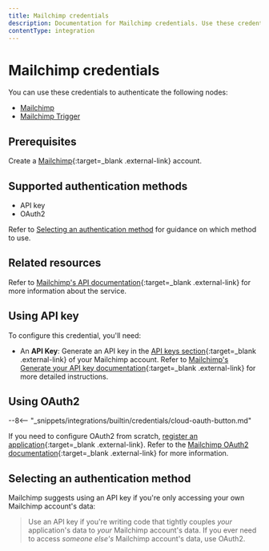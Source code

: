 ```yaml
---
title: Mailchimp credentials
description: Documentation for Mailchimp credentials. Use these credentials to authenticate Mailchimp in n8n, a workflow automation platform.
contentType: integration
---
```


# Mailchimp credentials

You can use these credentials to authenticate the following nodes:

- [Mailchimp](/integrations/builtin/app-nodes/n8n-nodes-base.mailchimp/)
- [Mailchimp Trigger](/integrations/builtin/trigger-nodes/n8n-nodes-base.mailchimptrigger/)

## Prerequisites

Create a [Mailchimp](https://www.mailchimp.com/){:target=_blank .external-link} account.

## Supported authentication methods

- API key
- OAuth2

Refer to [Selecting an authentication method](#selecting-an-authentication-method) for guidance on which method to use.

## Related resources

Refer to [Mailchimp's API documentation](https://mailchimp.com/developer/marketing/api/){:target=_blank .external-link} for more information about the service.

## Using API key

To configure this credential, you'll need:

- An **API Key**: Generate an API key in the [API keys section](https://us1.admin.mailchimp.com/account/api/){:target=_blank .external-link} of your Mailchimp account. Refer to [Mailchimp's Generate your API key documentation](https://mailchimp.com/developer/marketing/guides/quick-start/#generate-your-api-key){:target=_blank .external-link} for more detailed instructions.

## Using OAuth2

--8<-- "_snippets/integrations/builtin/credentials/cloud-oauth-button.md"

If you need to configure OAuth2 from scratch, [register an application](https://mailchimp.com/developer/marketing/guides/access-user-data-oauth-2/#register-your-application){:target=_blank .external-link}. Refer to the [Mailchimp OAuth2 documentation](https://mailchimp.com/developer/marketing/guides/access-user-data-oauth-2/){:target=_blank .external-link} for more information.

## Selecting an authentication method

Mailchimp suggests using an API key if you're only accessing your own Mailchimp account's data:

> Use an API key if you're writing code that tightly couples _your_ application's data to _your_ Mailchimp account's data. If you ever need to access _someone else's_ Mailchimp account's data, use OAuth2.

